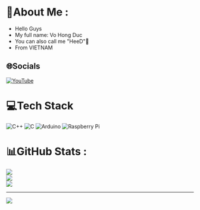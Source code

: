 # 💫About Me :
 * Hello Guys
* My full name: Vo Hong Duc
* You can also call me "HeeD"👾
* From VIETNAM

## 🌐Socials
[![YouTube](https://img.shields.io/badge/YouTube-%23FF0000.svg?logo=YouTube&logoColor=white)](https://youtube.com/c/@heedonotsleep) 

# 💻Tech Stack
![C++](https://img.shields.io/badge/c++-%2300599C.svg?style=for-the-badge&logo=c%2B%2B&logoColor=white) ![C](https://img.shields.io/badge/c-%2300599C.svg?style=for-the-badge&logo=c&logoColor=white) ![Arduino](https://img.shields.io/badge/-Arduino-00979D?style=for-the-badge&logo=Arduino&logoColor=white) ![Raspberry Pi](https://img.shields.io/badge/-RaspberryPi-C51A4A?style=for-the-badge&logo=Raspberry-Pi)
# 📊GitHub Stats :
![](https://github-readme-stats.vercel.app/api?username=HongDuc7&theme=blue-green&hide_border=false&include_all_commits=false&count_private=false)<br/>
![](https://github-readme-streak-stats.herokuapp.com/?user=HongDuc7&theme=blue-green&hide_border=false)<br/>
![](https://github-readme-stats.vercel.app/api/top-langs/?username=HongDuc7&theme=blue-green&hide_border=false&include_all_commits=false&count_private=false&layout=compact)

---
[![](https://visitcount.itsvg.in/api?id=HongDuc7&icon=0&color=0)](https://visitcount.itsvg.in)
